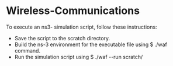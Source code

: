 # Wireless-Communications

To execute an ns3- simulation script, follow these instructions:

- Save the script to the scratch directory.
- Build the ns-3 environment for the executable file using $ ./waf command.
- Run the simulation script using $ ./waf --run scratch/<file name>
